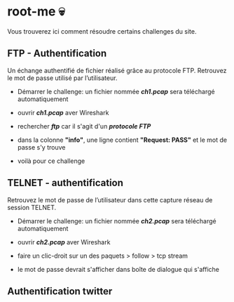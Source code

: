 # root-me :skull:
Vous trouverez ici comment résoudre certains challenges du site.

## FTP - Authentification
Un échange authentifié de fichier réalisé grâce au protocole FTP. Retrouvez le mot de passe utilisé par l’utilisateur.

- Démarrer le challenge: un fichier nommée **_ch1.pcap_** sera téléchargé automatiquement
- ouvrir **_ch1.pcap_** aver Wireshark

- rechercher **_ftp_** car il s'agit d'un **_protocole FTP_**

- dans la colonne **"info"**, une ligne contient **"Request: PASS"** et le mot de passe s'y trouve

- voilà pour ce challenge


## TELNET - authentification
Retrouvez le mot de passe de l’utilisateur dans cette capture réseau de session TELNET.

- Démarrer le challenge: un fichier nommée **_ch2.pcap_** sera téléchargé automatiquement
- ouvrir **_ch2.pcap_** aver Wireshark

- faire un clic-droit sur un des paquets > follow > tcp stream

- le mot de passe devrait s'afficher dans boîte de dialogue qui s'affiche


## Authentification twitter
